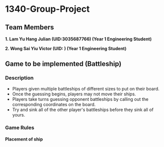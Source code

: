 # 1340-Group-Project
## Team Members
**1. Lam Yu Hang Julian (UID:3035687766) (Year 1 Engineering Student)**

**2. Wong Sai Yiu Victor (UID:         ) (Year 1 Engineering Student)**

## Game to be implemented (Battleship)
### Description
- Players given multiple battleships of different sizes to put on their board.
- Once the guessing begins, players may not move their ships.
- Players take turns guessing opponent battleships by calling out the corresponding coordinates on the board.
- Try and sink all of the other player's battleships before they sink all of yours.

### Game Rules
#### Placement of ship



